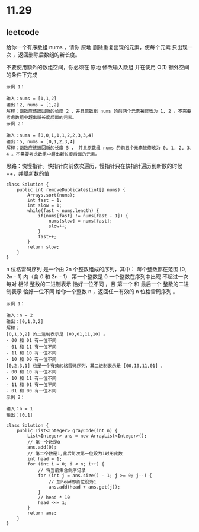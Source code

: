 # 11.29
## leetcode

给你一个有序数组 nums ，请你 原地 删除重复出现的元素，使每个元素 只出现一次 ，返回删除后数组的新长度。

不要使用额外的数组空间，你必须在 原地 修改输入数组 并在使用 O(1) 额外空间的条件下完成

```
示例 1：

输入：nums = [1,1,2]
输出：2, nums = [1,2]
解释：函数应该返回新的长度 2 ，并且原数组 nums 的前两个元素被修改为 1, 2 。不需要考虑数组中超出新长度后面的元素。
示例 2：

输入：nums = [0,0,1,1,1,2,2,3,3,4]
输出：5, nums = [0,1,2,3,4]
解释：函数应该返回新的长度 5 ， 并且原数组 nums 的前五个元素被修改为 0, 1, 2, 3, 4 。不需要考虑数组中超出新长度后面的元素。
```

思路：快慢指针。快指针向前依次遍历，慢指针只在快指针遍历到新数的时候++，并赋新数的值


```
class Solution {
    public int removeDuplicates(int[] nums) {
        Arrays.sort(nums);
        int fast = 1;
        int slow = 1;
        while(fast < nums.length) {
            if(nums[fast] != nums[fast - 1]) {
                nums[slow] = nums[fast];
                slow++;
            }
            fast++;
        }
        return slow;       
    }
}
```

n 位格雷码序列 是一个由 2n 个整数组成的序列，其中：
每个整数都在范围 [0, 2n - 1] 内（含 0 和 2n - 1）
第一个整数是 0
一个整数在序列中出现 不超过一次
每对 相邻 整数的二进制表示 恰好一位不同 ，且
第一个 和 最后一个 整数的二进制表示 恰好一位不同
给你一个整数 n ，返回任一有效的 n 位格雷码序列 。

```
示例 1：

输入：n = 2
输出：[0,1,3,2]
解释：
[0,1,3,2] 的二进制表示是 [00,01,11,10] 。
- 00 和 01 有一位不同
- 01 和 11 有一位不同
- 11 和 10 有一位不同
- 10 和 00 有一位不同
[0,2,3,1] 也是一个有效的格雷码序列，其二进制表示是 [00,10,11,01] 。
- 00 和 10 有一位不同
- 10 和 11 有一位不同
- 11 和 01 有一位不同
- 01 和 00 有一位不同
示例 2：

输入：n = 1
输出：[0,1]
```

```
class Solution {
    public List<Integer> grayCode(int n) {
        List<Integer> ans = new ArrayList<Integer>(); 
        // 第一个数是0
        ans.add(0);
        // 第二个数是1,此后每次第一位设为1时用此数
        int head = 1;
        for (int i = 0; i < n; i++) {
            // 将当前集合倒序记录
            for (int j = ans.size() - 1; j >= 0; j--) {
                // 加head即首位设为1
                ans.add(head + ans.get(j));
            }
            // head * 10
            head <<= 1;
        }
        return ans;
    }
}
```